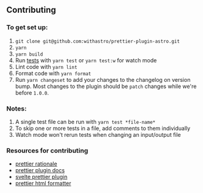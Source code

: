 ## Contributing

### To get set up:

1. `git clone git@github.com:withastro/prettier-plugin-astro.git`
1. `yarn`
1. `yarn build`
1. Run [tests](https://vitest.dev/guide/) with `yarn test` or `yarn test:w` for watch mode
1. Lint code with `yarn lint`
1. Format code with `yarn format`
1. Run `yarn changeset` to add your changes to the changelog on version bump.
   Most changes to the plugin should be `patch` changes while we're before `1.0.0`.

### Notes:

1. A single test file can be run with `yarn test *file-name*`
1. To skip one or more tests in a file, add comments to them individually
1. Watch mode won't rerun tests when changing an input/output file

### Resources for contributing

- [prettier rationale](https://prettier.io/docs/en/rationale.html)
- [prettier plugin docs](https://prettier.io/docs/en/plugins.html)
- [svelte prettier plugin](https://github.com/sveltejs/prettier-plugin-svelte)
- [prettier html formatter](https://github.com/prettier/prettier/tree/main/src/language-html)
